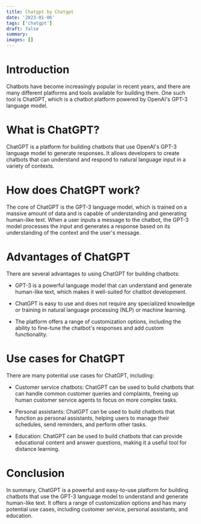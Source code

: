 ```yaml
---
title: Chatgpt by Chatgpt
date: '2023-01-06'
tags: ['chatgpt']
draft: false
summary:
images: []
---
```


# Introduction

Chatbots have become increasingly popular in recent years, and there are many different platforms and tools available for building them. One such tool is ChatGPT, which is a chatbot platform powered by OpenAI's GPT-3 language model.

# What is ChatGPT?

ChatGPT is a platform for building chatbots that use OpenAI's GPT-3 language model to generate responses. It allows developers to create chatbots that can understand and respond to natural language input in a variety of contexts.

# How does ChatGPT work?

The core of ChatGPT is the GPT-3 language model, which is trained on a massive amount of data and is capable of understanding and generating human-like text. When a user inputs a message to the chatbot, the GPT-3 model processes the input and generates a response based on its understanding of the context and the user's message.

# Advantages of ChatGPT

There are several advantages to using ChatGPT for building chatbots:

- GPT-3 is a powerful language model that can understand and generate human-like text, which makes it well-suited for chatbot development.

- ChatGPT is easy to use and does not require any specialized knowledge or training in natural language processing (NLP) or machine learning.

- The platform offers a range of customization options, including the ability to fine-tune the chatbot's responses and add custom functionality.

# Use cases for ChatGPT

There are many potential use cases for ChatGPT, including:

- Customer service chatbots: ChatGPT can be used to build chatbots that can handle common customer queries and complaints, freeing up human customer service agents to focus on more complex tasks.

- Personal assistants: ChatGPT can be used to build chatbots that function as personal assistants, helping users to manage their schedules, send reminders, and perform other tasks.

- Education: ChatGPT can be used to build chatbots that can provide educational content and answer questions, making it a useful tool for distance learning.

# Conclusion

In summary, ChatGPT is a powerful and easy-to-use platform for building chatbots that use the GPT-3 language model to understand and generate human-like text. It offers a range of customization options and has many potential use cases, including customer service, personal assistants, and education.
